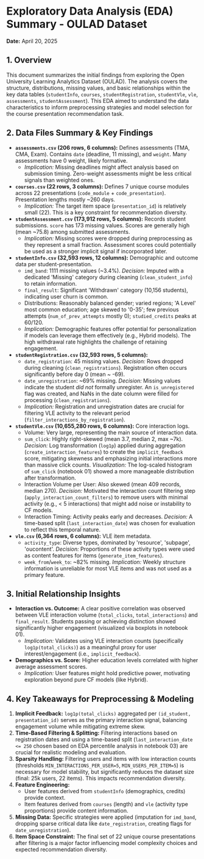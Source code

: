 # Exploratory Data Analysis (EDA) Summary - OULAD Dataset

**Date:** April 20, 2025

## 1. Overview

This document summarizes the initial findings from exploring the Open University Learning Analytics Dataset (OULAD). The analysis covers the structure, distributions, missing values, and basic relationships within the key data tables (`studentInfo`, `courses`, `studentRegistration`, `studentVle`, `vle`, `assessments`, `studentAssessment`). This EDA aimed to understand the data characteristics to inform preprocessing strategies and model selection for the course presentation recommendation task.

## 2. Data Files Summary & Key Findings

*   **`assessments.csv` (206 rows, 6 columns):** Defines assessments (TMA, CMA, Exam). Contains `date` (deadline, 11 missing), and `weight`. Many assessments have 0 weight, likely formative.
    *   *Implication:* Missing deadlines might affect analysis based on submission timing. Zero-weight assessments might be less critical signals than weighted ones.
*   **`courses.csv` (22 rows, 3 columns):** Defines 7 unique course modules across 22 presentations (`code_module` + `code_presentation`). Presentation lengths mostly ~260 days.
    *   *Implication:* The target item space (`presentation_id`) is relatively small (22). This is a key constraint for recommendation diversity.
*   **`studentAssessment.csv` (173,912 rows, 5 columns):** Records student submissions. `score` has 173 missing values. Scores are generally high (mean ~75.8) among submitted assessments.
    *   *Implication:* Missing scores were dropped during preprocessing as they represent a small fraction. Assessment scores could potentially be used as a stronger implicit signal if incorporated later.
*   **`studentInfo.csv` (32,593 rows, 12 columns):** Demographic and outcome data per student-presentation.
    *   `imd_band`: 1111 missing values (~3.4%). *Decision:* Imputed with a dedicated 'Missing' category during cleaning (`clean_student_info`) to retain information.
    *   `final_result`: Significant 'Withdrawn' category (10,156 students), indicating user churn is common.
    *   Distributions: Reasonably balanced gender; varied regions; 'A Level' most common education; age skewed to '0-35'; few previous attempts (`num_of_prev_attempts` mostly 0); `studied_credits` peaks at 60/120.
    *   *Implication:* Demographic features offer potential for personalization if models can leverage them effectively (e.g., Hybrid models). The high withdrawal rate highlights the challenge of retaining engagement.
*   **`studentRegistration.csv` (32,593 rows, 5 columns):**
    *   `date_registration`: 45 missing values. *Decision:* Rows dropped during cleaning (`clean_registrations`). Registration often occurs significantly before day 0 (mean ~ -69).
    *   `date_unregistration`: ~69% missing. *Decision:* Missing values indicate the student *did not* formally unregister. An `is_unregistered` flag was created, and NaNs in the date column were filled for processing (`clean_registrations`).
    *   *Implication:* Registration and unregistration dates are crucial for filtering VLE activity to the relevant period (`filter_interactions_by_registration`).
*   **`studentVle.csv` (10,655,280 rows, 6 columns):** Core interaction logs.
    *   Volume: Very large, representing the main source of interaction data.
    *   `sum_click`: Highly right-skewed (mean 3.7, median 2, max ~7k). *Decision:* Log transformation (`log1p`) applied during aggregation (`create_interaction_features`) to create the `implicit_feedback` score, mitigating skewness and emphasizing initial interactions more than massive click counts. *Visualization:* The log-scaled histogram of `sum_click` (notebook 01) showed a more manageable distribution after transformation.
    *   Interaction Volume per User: Also skewed (mean 409 records, median 270). *Decision:* Motivated the interaction count filtering step (`apply_interaction_count_filters`) to remove users with minimal activity (e.g., < 5 interactions) that might add noise or instability to CF models.
    *   Interaction Timing: Activity peaks early and decreases. *Decision:* A time-based split (`last_interaction_date`) was chosen for evaluation to reflect this temporal nature.
*   **`vle.csv` (6,364 rows, 6 columns):** VLE item metadata.
    *   `activity_type`: Diverse types, dominated by 'resource', 'subpage', 'oucontent'. *Decision:* Proportions of these activity types were used as content features for items (`generate_item_features`).
    *   `week_from`/`week_to`: ~82% missing. *Implication:* Weekly structure information is unreliable for most VLE items and was not used as a primary feature.

## 3. Initial Relationship Insights

*   **Interaction vs. Outcome:** A clear positive correlation was observed between VLE interaction volume (`total_clicks`, `total_interactions`) and `final_result`. Students passing or achieving distinction showed significantly higher engagement (visualized via boxplots in notebook 01).
    *   *Implication:* Validates using VLE interaction counts (specifically `log1p(total_clicks)`) as a meaningful proxy for user interest/engagement (i.e., `implicit_feedback`).
*   **Demographics vs. Score:** Higher education levels correlated with higher average assessment scores.
    *   *Implication:* User features might hold predictive power, motivating exploration beyond pure CF models (like Hybrid).

## 4. Key Takeaways for Preprocessing & Modeling

1.  **Implicit Feedback:** `log1p(total_clicks)` aggregated per `(id_student, presentation_id)` serves as the primary interaction signal, balancing engagement volume while mitigating extreme skew.
2.  **Time-Based Filtering & Splitting:** Filtering interactions based on registration dates and using a time-based split (`last_interaction_date <= 250` chosen based on EDA percentile analysis in notebook 03) are crucial for realistic modeling and evaluation.
3.  **Sparsity Handling:** Filtering users and items with low interaction counts (thresholds `MIN_INTERACTIONS_PER_USER=5`, `MIN_USERS_PER_ITEM=5`) is necessary for model stability, but significantly reduces the dataset size (final: 25k users, 22 items). This impacts recommendation diversity.
4.  **Feature Engineering:**
    *   User features derived from `studentInfo` (demographics, credits) provide context.
    *   Item features derived from `courses` (length) and `vle` (activity type proportions) provide content information.
5.  **Missing Data:** Specific strategies were applied (imputation for `imd_band`, dropping sparse critical data like `date_registration`, creating flags for `date_unregistration`).
6.  **Item Space Constraint:** The final set of 22 unique course presentations after filtering is a major factor influencing model complexity choices and expected recommendation diversity.